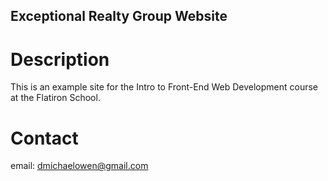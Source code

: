 Exceptional Realty Group Website
---

# Description

This is an example site for the Intro to Front-End Web Development course at the Flatiron School.

# Contact

email: dmichaelowen@gmail.com